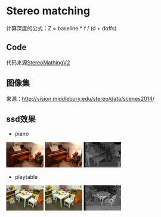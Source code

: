 # Stereo matching



计算深度的公式：Z = baseline * f / (d + doffs)

## Code

代码来源[StereoMathingV2](https://github.com/LucienXian/Slam_training/blob/master/StereoMatching_v2/StereoMatchin.py)

## 图像集

来源：http://vision.middlebury.edu/stereo/data/scenes2014/

## ssd效果

* piano

<p float="left">
  <img src="https://github.com/LucienXian/Slam_training/blob/master/MiddEval3/trainingQ/Piano/im0.png" width="100" />
  <img src="https://github.com/LucienXian/Slam_training/blob/master/MiddEval3/trainingQ/Piano/im1.png" width="100" /> 
  <img src="https://github.com/LucienXian/Slam_training/blob/master/res_ssd/Piano.png" width="100" />
</p>

* playtable

<p float="left">
  <img src="https://github.com/LucienXian/Slam_training/blob/master/MiddEval3/trainingQ/PlaytableP/im0.png" width="100" />
  <img src="https://github.com/LucienXian/Slam_training/blob/master/MiddEval3/trainingQ/PlaytableP/im1.png" width="100" /> 
  <img src="https://github.com/LucienXian/Slam_training/blob/master/res_ssd/PlaytableP.png" width="100" />
</p>

